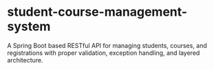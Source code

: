 # student-course-management-system
A Spring Boot based RESTful API for managing students, courses, and registrations with proper validation, exception handling, and layered architecture.

